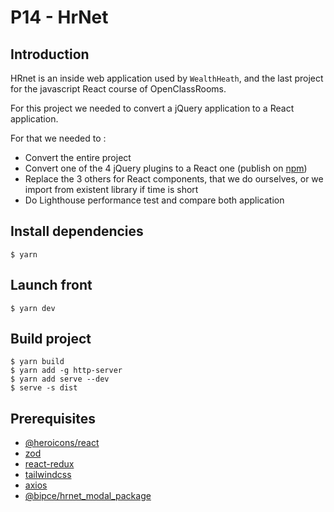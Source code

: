 # P14 - HrNet

## Introduction

HRnet is an inside web application used by `WealthHeath`, and the last project for the javascript React course of
OpenClassRooms.

For this project we needed to convert a jQuery application to a React application.

For that we needed to :

- Convert the entire project
- Convert one of the 4 jQuery plugins to a React one (publish on [npm](https://www.npmjs.com/))
- Replace the 3 others for React components, that we do ourselves, or we import from existent library if time is short
- Do Lighthouse performance test and compare both application

## Install dependencies

    $ yarn

## Launch front

    $ yarn dev

## Build project

    $ yarn build
    $ yarn add -g http-server
    $ yarn add serve --dev
    $ serve -s dist

## Prerequisites

- [@heroicons/react](https://heroicons.com/)
- [zod](https://zod.dev/)
- [react-redux](https://react-redux.js.org/)
- [tailwindcss](https://tailwindcss.com/)
- [axios](https://axios-http.com/fr/docs/intro)
- [@bipce/hrnet_modal_package](https://www.npmjs.com/package/@bipce/hrnet_modal_package)